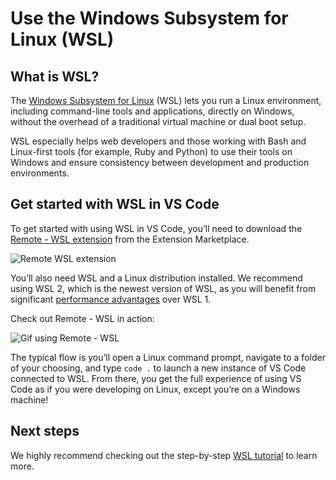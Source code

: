 # Use the Windows Subsystem for Linux (WSL)

## What is WSL?

The [Windows Subsystem for Linux](https://docs.microsoft.com/windows/wsl/about) (WSL) lets you run a Linux environment, including command-line tools and applications, directly on Windows, without the overhead of a traditional virtual machine or dual boot setup.

WSL especially helps web developers and those working with Bash and Linux-first tools (for example, Ruby and Python) to use their tools on Windows and ensure consistency between development and production environments.

## Get started with WSL in VS Code

To get started with using WSL in VS Code, you’ll need to download the [Remote - WSL extension](https://marketplace.visualstudio.com/items?itemName=ms-vscode-remote.remote-wsl) from the Extension Marketplace.

![Remote WSL extension](images/wsl/remote-wsl.png)

You’ll also need WSL and a Linux distribution installed. We recommend using WSL 2, which is the newest version of WSL, as you will benefit from significant [performance advantages](https://docs.microsoft.com/windows/wsl/compare-versions) over WSL 1.

Check out Remote - WSL in action:

<img src="https://github.com/microsoft/vscode-remote-release/blob/main/docs/images/remote-wsl-open-code.gif?raw=true" alt="Gif using Remote - WSL" class="thumb" />

The typical flow is you’ll open a Linux command prompt, navigate to a folder of your choosing, and type `code .` to launch a new instance of VS Code connected to WSL. From there, you get the full experience of using VS Code as if you were developing on Linux, except you’re on a Windows machine!

## Next steps

We highly recommend checking out the step-by-step [WSL tutorial](/docs/remote/wsl-tutorial.md) to learn more.
